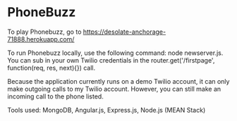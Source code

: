 # PhoneBuzz

To play Phonebuzz, go to https://desolate-anchorage-71888.herokuapp.com/

To run Phonebuzz locally, use the following command: node newserver.js. You can sub in your own Twilio credentials in the router.get('/firstpage', function(req, res, next){}) call. 

Because the application currently runs on a demo Twilio account, it can only make outgoing calls to my Twilio account. However, you can still make an incoming call to the phone listed. 

Tools used: MongoDB, Angular.js, Express.js, Node.js (MEAN Stack)
